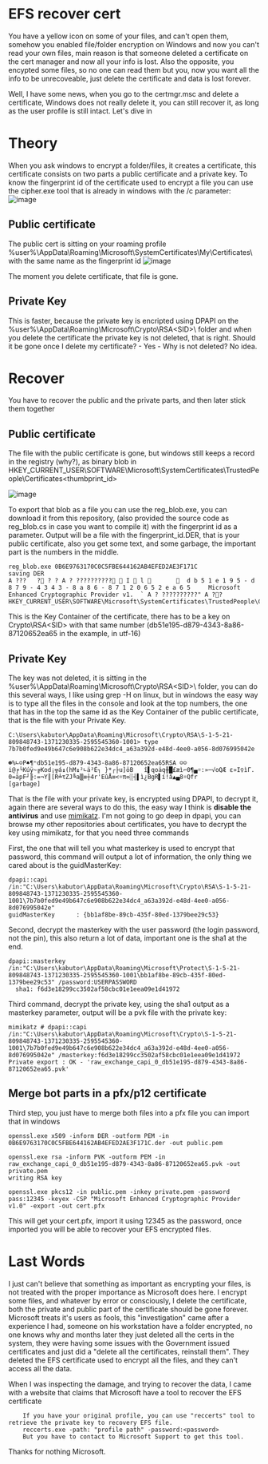 # EFS recover cert
You have a yellow icon on some of your files, and can't open them, somehow you enabled file/folder encryption on Windows and now you can't read your own files, main reason is that someone deleted a certificate on the cert manager and now all your info is lost. Also the opposite, you encypted some files, so no one can read them but you, now you want all the info to be unrecoveable, just delete the certificate and data is lost forever.

Well, I have some news, when you go to the certmgr.msc and delete a certificate, Windows does not really delete it, you can still recover it, as long as the user profile is still intact. Let's dive in

# Theory
When you ask windows to encrypt a folder/files, it creates a certificate, this certificate consists on two parts a public certificate and a private key. To know the fingerprint id of the certificate used to encrypt a file you can use the cipher.exe tool that is already in windows with the /c parameter:
![image](https://github.com/kabutor/EFS_recover_cert/assets/43006263/8f9f0393-de72-4f74-a5ba-f2996e169377)

## Public certificate
The public cert is sitting on your roaming profile %user%\AppData\Roaming\Microsoft\SystemCertificates\My\Certificates\ with the same name as the fingerprint id
![image](https://github.com/kabutor/EFS_recover_cert/assets/43006263/c681e8c9-7f5b-4f18-a874-bcdbcf465903)

The moment you delete certificate, that file is gone.
## Private Key
This is faster, because the private key is encripted using DPAPI on the %user%\AppData\Roaming\Microsoft\Crypto\RSA\<SID>\ folder and when you delete the certificate the private key is not deleted, that is right. Should it be gone once I delete my certificate? - Yes -  Why is not deleted? No idea.

# Recover
You have to recover the public and the private parts, and then later stick them together
## Public certificate
The file with the public certificate is gone, but windows still keeps a record in the registry (why?), as binary blob in 
HKEY_CURRENT_USER\SOFTWARE\Microsoft\SystemCertificates\TrustedPeople\Certificates\<thumbprint_id>

![image](https://github.com/kabutor/EFS_recover_cert/assets/43006263/967d8cd3-8858-4c40-90ac-466b9749d649)

To export that blob as a file you can use the reg_blob.exe, you can download it from this repository, (also provided the source code as reg_blob.cs in case you want to compile it) with the fingerprint id as a parameter. 
Output will be a file with the fingerprint_id.DER, that is your public certificate, also you get some text, and some garbage, the important part is the numbers in the middle.

```
reg_blob.exe 0B6E9763170C0C5FBE644162AB4EFED2AE3F171C
saving DER
A ???   ? ? ? A ? ??????????  I  l          d b 5 1 e 1 9 5 - d 8 7 9 - 4 3 4 3 - 8 a 8 6 - 8 7 1 2 0 6 5 2 e a 6 5     Microsoft Enhanced Cryptographic Provider v1.  ` A ? ??????????" A ??
HKEY_CURRENT_USER\SOFTWARE\Microsoft\SystemCertificates\TrustedPeople\Certificates\0B6E9763170C0C5FBE644162AB4EFED2AE3F171C
```
This is the Key Container of the certificate, there has to be a key on Crypto\RSA\<SID> with that same number (db51e195-d879-4343-8a86-87120652ea65 in the example, in utf-16)

## Private Key
The key was not deleted, it is sitting in the %user%\AppData\Roaming\Microsoft\Crypto\RSA\<SID>\ folder, you can do this several ways, I like using grep -H on linux, but in windows the easy way is to type all the files in the console and look at the top numbers, the one that has in the top the same id as the Key Container of the public certificate, that is the file with your Private Key.

```
C:\Users\kabutor\AppData\Roaming\Microsoft\Crypto\RSA\S-1-5-21-809848743-1371230335-2595545360-1001> type 7b7b0fed9e49b647c6e908b622e34dc4_a63a392d-e48d-4ee0-a056-8d076995042e

☻%∟☺P♠¶ⁿdb51e195-d879-4343-8a86-87120652ea65RSA ☺☺i@╒└Kúÿ~╔Kod¡╦á↨(hM↨²∟ä²É┐ }*┌├u]öB   î▌qoäq╫█£æì⌐0¶▄☼:»─√oQÆ ε»I♀ìΓ.
0=äpF┘╟:=¬Y║[R╧τZJ╚a▒≡┼4r'EûÅ≡<☼π∞░┤▌ì¿BgR▌í!â▲▄8☼Qfr
[garbage]
```

That is the file with your private key, is encrypted using DPAPI, to decrypt it, again there are several ways to do this, the easy way I think is **disable the antivirus** and use [mimikatz](https://github.com/ParrotSec/mimikatz). 
I'm not going to go deep in dpapi, you can browse my other repositories about certificates, you have to decrypt the key using mimikatz, for that you need three commands

First, the one that will tell you what masterkey is used to encrypt that password, this command will output a lot of information, the only thing we cared about is the guidMasterKey:
```
dpapi::capi /in:"C:\Users\kabutor\AppData\Roaming\Microsoft\Crypto\RSA\S-1-5-21-809848743-1371230335-2595545360-1001\7b7b0fed9e49b647c6e908b622e34dc4_a63a392d-e48d-4ee0-a056-8d076995042e"
guidMasterKey      : {bb1af8be-89cb-435f-80ed-1379bee29c53}
```
Second, decrypt the masterkey with the user password (the login password, not the pin), this also return a lot of data, important one is the sha1 at the end.
```
dpapi::masterkey /in:"C:\Users\kabutor\AppData\Roaming\Microsoft\Protect\S-1-5-21-809848743-1371230335-2595545360-1001\bb1af8be-89cb-435f-80ed-1379bee29c53" /password:USERPASSWORD
  sha1: f6d3e18299cc3502af58cbc01e1eea09e1d41972
```

Third command, decrypt the private key, using the sha1 output as a masterkey parameter, output will be a pvk file with the private key:
```
mimikatz # dpapi::capi /in:"C:\Users\kabutor\AppData\Roaming\Microsoft\Crypto\S-1-5-21-809848743-1371230335-2595545360-1001\7b7b0fed9e49b647c6e908b622e34dc4_a63a392d-e48d-4ee0-a056-8d076995042e" /masterkey:f6d3e18299cc3502af58cbc01e1eea09e1d41972
Private export : OK - 'raw_exchange_capi_0_db51e195-d879-4343-8a86-87120652ea65.pvk'
```
## Merge bot parts in a pfx/p12 certificate
Third step, you just have to merge both files into a pfx file you can import that in windows
```
openssl.exe x509 -inform DER -outform PEM -in 0B6E9763170C0C5FBE644162AB4EFED2AE3F171C.der -out public.pem

openssl.exe rsa -inform PVK -outform PEM -in raw_exchange_capi_0_db51e195-d879-4343-8a86-87120652ea65.pvk -out private.pem
writing RSA key

openssl.exe pkcs12 -in public.pem -inkey private.pem -password pass:12345 -keyex -CSP "Microsoft Enhanced Cryptographic Provider v1.0" -export -out cert.pfx
```
This will get your cert.pfx, import it using 12345 as the password, once imported you will be able to recover your EFS encrypted files.

# Last Words

I just can't believe that something as important as encrypting your files, is not treated with the proper importance as Microsoft does here. I encrypt some files, and whatever by error or consciously, I delete the certificate, both the private and public part of the certificate should be gone forever. Microsoft treats it's users as fools, this "investigation" came after a experience I had, someone on his workstation have a folder encrypted, no one knows why and months later they just deleted all the certs in the system, they were having some issues with the Government issued certificates and just did a "delete all the certificates, reinstall them". They deleted the EFS certificate used to encrypt all the files, and they can't access all the data.

When I was inspecting the damage, and trying to recover the data, I came with a website that claims that Microsoft have a tool to recover the EFS certificate 

```     
    If you have your original profile, you can use "reccerts" tool to retrieve the private key to recovery EFS file.
    reccerts.exe -path: "profile path" -password:<password>
    But you have to contact to Microsoft Support to get this tool. 
```

Thanks for nothing Microsoft.
